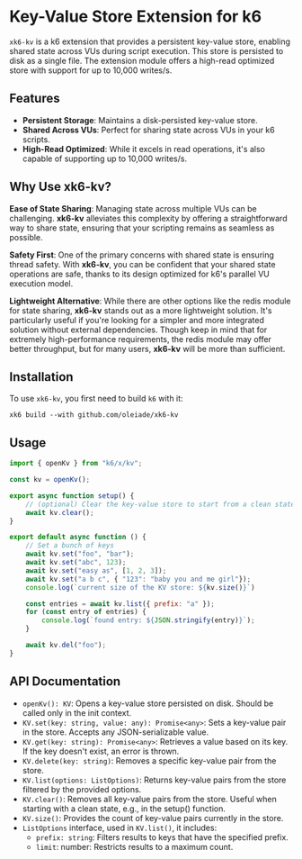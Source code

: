 # Key-Value Store Extension for k6

`xk6-kv` is a k6 extension that provides a persistent key-value store, enabling shared state across VUs during script execution. This store is persisted to disk as a single file. The extension module offers a high-read optimized store with support for up to 10,000 writes/s.

## Features

- **Persistent Storage**: Maintains a disk-persisted key-value store.
- **Shared Across VUs**: Perfect for sharing state across VUs in your k6 scripts.
- **High-Read Optimized**: While it excels in read operations, it's also capable of supporting up to 10,000 writes/s.

## Why Use xk6-kv?

**Ease of State Sharing**: Managing state across multiple VUs can be challenging. **xk6-kv** alleviates this complexity by offering a straightforward way to share state, ensuring that your scripting remains as seamless as possible.

**Safety First**: One of the primary concerns with shared state is ensuring thread safety. With **xk6-kv**, you can be confident that your shared state operations are safe, thanks to its design optimized for k6's parallel VU execution model.

**Lightweight Alternative**: While there are other options like the redis module for state sharing, **xk6-kv** stands out as a more lightweight solution. It's particularly useful if you're looking for a simpler and more integrated solution without external dependencies. Though keep in mind that for extremely high-performance requirements, the redis module may offer better throughput, but for many users, **xk6-kv** will be more than sufficient.

## Installation
To use `xk6-kv`, you first need to build `k6` with it:
```
xk6 build --with github.com/oleiade/xk6-kv
```

## Usage

```javascript
import { openKv } from "k6/x/kv";

const kv = openKv();

export async function setup() {
    // (optional) Clear the key-value store to start from a clean state
    await kv.clear();
}

export default async function () {
    // Set a bunch of keys
    await kv.set("foo", "bar");
    await kv.set("abc", 123);
    await kv.set("easy as", [1, 2, 3]);
    await kv.set("a b c", { "123": "baby you and me girl"});
    console.log(`current size of the KV store: ${kv.size()}`)

    const entries = await kv.list({ prefix: "a" });
    for (const entry of entries) {
        console.log(`found entry: ${JSON.stringify(entry)}`);
    }

    await kv.del("foo");
}
```

## API Documentation

- `openKv(): KV`: Opens a key-value store persisted on disk. Should be called only in the init context.
- `KV.set(key: string, value: any): Promise<any>`: Sets a key-value pair in the store. Accepts any JSON-serializable value.
- `KV.get(key: string): Promise<any>`: Retrieves a value based on its key. If the key doesn't exist, an error is thrown.
- `KV.delete(key: string)`: Removes a specific key-value pair from the store.
- `KV.list(options: ListOptions)`: Returns key-value pairs from the store filtered by the provided options.
- `KV.clear()`: Removes all key-value pairs from the store. Useful when starting with a clean state, e.g., in the setup() function.
- `KV.size()`: Provides the count of key-value pairs currently in the store.
- `ListOptions` interface, used in `KV.list()`, it includes:
    - `prefix: string`: Filters results to keys that have the specified prefix.
    - `limit`: number: Restricts results to a maximum count.
